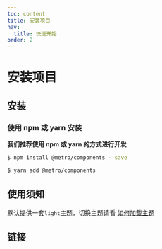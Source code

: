 ```yaml
---
toc: content
title: 安装项目
nav:
  title: 快速开始
order: 2
---
```


# 安装项目

## 安装

### 使用 npm 或 yarn 安装

**我们推荐使用 npm 或 yarn 的方式进行开发**

```bash
$ npm install @metro/components --save
```

```bash
$ yarn add @metro/components
```

## 使用须知

默认提供一套`light`主题，切换主题请看 [如何加载主题](/basic/theme#使用主题--切换主题)

## 链接
